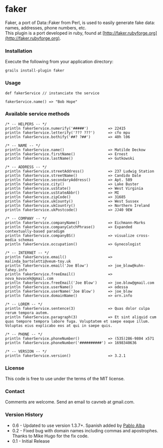 # faker

Faker, a port of Data::Faker from Perl, is used to easily generate fake data: names, addresses, phone numbers, etc.  
This plugin is a port developed in ruby, found at [http://faker.rubyforge.org](http://faker.rubyforge.org).

### Installation

Execute the following from your application directory:

    grails install-plugin faker

### Usage

    def fakerService // instanciate the service

    fakerService.name() => "Bob Hope"

### Available service methods

    /* -- HELPERS -- */
    println fakerService.numerify('#####')         => 22415
    println fakerService.letterify('??? ???')      => cfo mpu
    println fakerService.bothify('##? ?##')        => 40h l06
    
    /* -- NAME -- */
    println fakerService.name()                    => Matilde Deckow
    println fakerService.firstName()               => Ernest
    println fakerService.lastName()                => Gutkowski
    
    /* -- ADDRESS -- */
    println fakerService.streetAddress()           => 237 Ludwig Station
    println fakerService.streetName()              => Candido Dale
    println fakerService.secondaryAddress()        => Apt. 589
    println fakerService.city()                    => Lake Buster
    println fakerService.usState()                 => West Virginia
    println fakerService.usStateAbbr()             => MI
    println fakerService.zipCode()                 => 31685
    println fakerService.ukCounty()                => West Sussex
    println fakerService.ukCountry()               => Northern Ireland
    println fakerService.ukPostcode()              => JJ40 9EW
    
    /* -- COMPANY -- */
    println fakerService.companyName()             => Eichmann-Marks
    println fakerService.companyCatchPhrase()      => Expanded contextually-based paradigm
    println fakerService.companyBS()               => visualize cross-media schemas
    println fakerService.occupation()              => Gynecologist
    
    /* -- INTERNET -- */
    println fakerService.email()                   => malinda_bartoletti@veum-toy.uk
    println fakerService.email('Joe Blow')         => joe_blow@kuhn-fahey.info
    println fakerService.freeEmail()               => nova_kovacek@gmail.com
    println fakerService.freeEmail('Joe Blow')     => joe.blow@gmail.com
    println fakerService.userName()                => odessa
    println fakerService.userName('Joe Blow')      => joe_blow
    println fakerService.domainName()              => orn.info
    
    /* -- LOREM -- */
    println fakerService.sentence(3)               => Quas dolor culpa rerum tempora autem.
    println fakerService.paragraph(3)              => Et sint aliquid cum quas tempore tempora labore fuga. Voluptatem et saepe eaque illum. Voluptas eius explicabo eos at qui in saepe quis.
    
    /* -- PHONE -- */
    println fakerService.phoneNumber()             => (535)286-9804 x571
    println fakerService.phoneNumber('##########') => 1698340636
    
    /* -- VERSION -- */
    println fakerService.version()                 => 3.2.1

### License

This code is free to use under the terms of the MIT license.

### Contact

Comments are welcome. Send an email to cavneb at gmail.com.

### Version History

* 0.6 - Updated to use version 1.3.7+. Spanish added by [Pablo Alba](http://albaontech.wordpress.com/)
* 0.2 - Fixed bug with domain names including commas and apostrophes. Thanks to Mike Hugo for the fix code.
* 0.1 - Initial Release